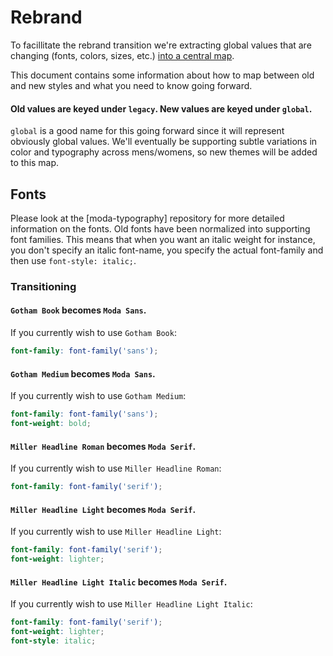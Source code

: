 # Rebrand

To facillitate the rebrand transition we're extracting global values that are changing (fonts, colors, sizes, etc.) [into a central map](lib/assets/stylesheets/moda-themes/_themes.scss).

This document contains some information about how to map between old and new styles and what you need to know going forward.

#### Old values are keyed under `legacy`. New values are keyed under `global`.

`global` is a good name for this going forward since it will represent obviously global values. We'll eventually be supporting subtle variations in color and typography across mens/womens, so new themes will be added to this map.

## Fonts

Please look at the [moda-typography] repository for more detailed information on the fonts. Old fonts have been normalized into supporting font families. This means that when you want an italic weight for instance, you don't specify an italic font-name, you specify the actual font-family and then use `font-style: italic;`.

### Transitioning

#### `Gotham Book` becomes `Moda Sans`.

If you currently wish to use `Gotham Book`:

```scss
font-family: font-family('sans');
```

#### `Gotham Medium` becomes `Moda Sans`.

If you currently wish to use `Gotham Medium`:

```scss
font-family: font-family('sans');
font-weight: bold;
```

#### `Miller Headline Roman` becomes `Moda Serif`.

If you currently wish to use `Miller Headline Roman`:

```scss
font-family: font-family('serif');
```

#### `Miller Headline Light` becomes `Moda Serif`.

If you currently wish to use `Miller Headline Light`:

```scss
font-family: font-family('serif');
font-weight: lighter;
```

#### `Miller Headline Light Italic` becomes `Moda Serif`.

If you currently wish to use `Miller Headline Light Italic`:

```scss
font-family: font-family('serif');
font-weight: lighter;
font-style: italic;
```
